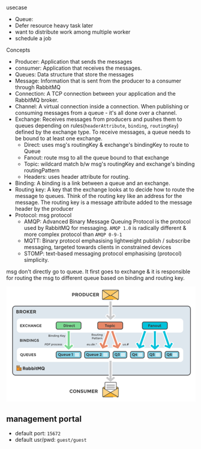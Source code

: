 
usecase
* Queue: 
* Defer resource heavy task later
* want to distribute work among multiple worker
* schedule a job


Concepts
* Producer: Application that sends the messages
* consumer: Application that receives the messages.
* Queues: Data structure that store the messages
* Message: Information that is sent from the producer to a consumer through RabbitMQ
* Connection: A TCP connection between your application and the RabbitMQ broker.
* Channel: A virtual connection inside a connection. When publishing or consuming messages from a queue - it's all done over a channel.
* Exchange: Receives messages from producers and pushes them to queues depending on rules(`headerAttribute`, `binding`, `routingKey`) defined by the exchange type. To receive messages, a queue needs to be bound to at least one exchange.
    * Direct: uses msg's routingKey & exchange's bindingKey to route to Queue
    * Fanout: route msg to all the queue bound to that exchange
    * Topic: wildcard match b/w msg's routingKey and exchange's binding routingPattern
    * Headers: uses header attribute for routing.
* Binding: A binding is a link between a queue and an exchange.
* Routing key: A key that the exchange looks at to decide how to route the message to queues. Think of the routing key like an address for the message. The routing key is a message attribute added to the message header by the producer
* Protocol: msg protocol
    * AMQP: Advanced Binary Message Queuing Protocol is the protocol used by RabbitMQ for messaging. `AMQP 1.0` is radically different & more complex protocol than `AMQP 0-9-1`
    * MQTT: Binary protocol emphasising lightweight publish / subscribe messaging, targeted towards clients in constrained devices
    * STOMP: text-based messaging protocol emphasising (protocol) simplicity.



msg don't directly go to queue. It first goes to exchange & it is responsible for routing the msg to different queue based on binding and routing key.


![](./rmq.png)

## management portal
* default port: `15672`
* default usr/pwd: `guest/guest`